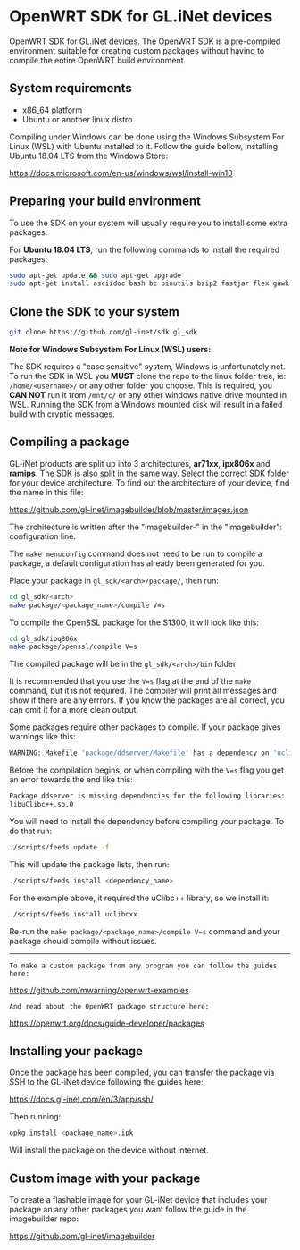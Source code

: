 # OpenWRT SDK for GL.iNet devices #

OpenWRT SDK for GL.iNet devices. The OpenWRT SDK is a pre-compiled environment suitable for creating custom packages without having to compile the entire OpenWRT build environment.

## System requirements ##

- x86_64 platform
- Ubuntu or another linux distro

Compiling under Windows can be done using the Windows Subsystem For Linux (WSL) with Ubuntu installed to it. Follow the guide bellow, installing Ubuntu 18.04 LTS from the Windows Store:

https://docs.microsoft.com/en-us/windows/wsl/install-win10

## Preparing your build environment ##

To use the SDK on your system will usually require you to install some extra packages.

For **Ubuntu 18.04 LTS**, run the following commands to install the required packages:

```bash
sudo apt-get update && sudo apt-get upgrade
sudo apt-get install asciidoc bash bc binutils bzip2 fastjar flex gawk gcc genisoimage gettext git intltool jikespg libgtk2.0-dev libncurses5-dev libssl1.0-dev make mercurial patch perl-modules python2.7-dev rsync ruby sdcc subversion unzip util-linux wget xsltproc zlib1g-dev zlib1g-dev
```

## Clone the SDK to your system ##

```bash
git clone https://github.com/gl-inet/sdk gl_sdk
```

**Note for Windows Subsystem For Linux (WSL) users:**

The SDK requires a "case sensitive" system, Windows is unfortunately not. To run the SDK in WSL you **MUST** clone the repo to the linux folder tree, ie: ```/home/<username>/``` or any other folder you choose. This is required, you **CAN NOT** run it from ```/mnt/c/``` or any other windows native drive mounted in WSL. Running the SDK from a Windows mounted disk will result in a failed build with cryptic messages.

## Compiling a package ##

GL-iNet products are split up into 3 architectures, **ar71xx**, **ipx806x** and **ramips**. The SDK is also split in the same way.
Select the correct SDK folder for your device architecture. To find out the architecture of your device, find the name in this file:

https://github.com/gl-inet/imagebuilder/blob/master/images.json

The architecture is written after the "imagebuilder-" in the "imagebuilder": configuration line.

The ```make menuconfig``` command does not need to be run to compile a package, a default configuration has already been generated for you.

Place your package in ```gl_sdk/<arch>/package/```, then run:

```bash
cd gl_sdk/<arch>
make package/<package_name>/compile V=s
```

To compile the OpenSSL package for the S1300, it will look like this:

```bash
cd gl_sdk/ipq806x
make package/openssl/compile V=s
```

The compiled package will be in the ```gl_sdk/<arch>/bin``` folder

It is recommended that you use the ```V=s``` flag at the end of the ```make``` command, but it is not required.
The compiler will print all messages and show if there are any errrors. If you know the packages are all correct, you can omit it for a more clean output.

Some packages require other packages to compile. If your package gives warnings like this:

```bash
WARNING: Makefile 'package/ddserver/Makefile' has a dependency on 'uclibcxx', which does not exist
```

Before the compilation begins, or when compiling with the ```V=s``` flag you get an error towards the end like this:

```bash
Package ddserver is missing dependencies for the following libraries:
libuClibc++.so.0
```

You will need to install the dependency before compiling your package. To do that run:

```bash
./scripts/feeds update -f
```

This will update the package lists, then run:

```bash
./scripts/feeds install <dependency_name>
```

For the example above, it required the uClibc++ library, so we install it:

```bash
./scripts/feeds install uclibcxx
```

Re-run the ```make package/<package_name>/compile V=s``` command and your package should compile without issues.

---

    To make a custom package from any program you can follow the guides here:

https://github.com/mwarning/openwrt-examples

    And read about the OpenWRT package structure here:

https://openwrt.org/docs/guide-developer/packages

## Installing your package ##

Once the package has been compiled, you can transfer the package via SSH to the GL-iNet device following the guides here:

https://docs.gl-inet.com/en/3/app/ssh/

Then running:

```bash
opkg install <package_name>.ipk
```

Will install the package on the device without internet.

## Custom image with your package ##

To create a flashable image for your GL-iNet device that includes your package an any other packages you want follow the guide in the imagebuilder repo:

https://github.com/gl-inet/imagebuilder
